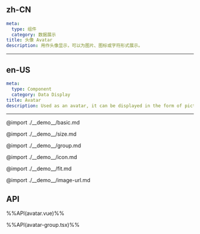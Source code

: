 ## zh-CN

```yaml
meta:
  type: 组件
  category: 数据展示
title: 头像 Avatar
description: 用作头像显示，可以为图片、图标或字符形式展示。
```

---

## en-US

```yaml
meta:
  type: Component
  category: Data Display
title: Avatar
description: Used as an avatar, it can be displayed in the form of pictures, icons or characters.
```

---

@import ./\_\_demo\_\_/basic.md

@import ./\_\_demo\_\_/size.md

@import ./\_\_demo\_\_/group.md

@import ./\_\_demo\_\_/icon.md

@import ./\_\_demo\_\_/fit.md

@import ./\_\_demo\_\_/image-url.md

## API

%%API(avatar.vue)%%

%%API(avatar-group.tsx)%%
